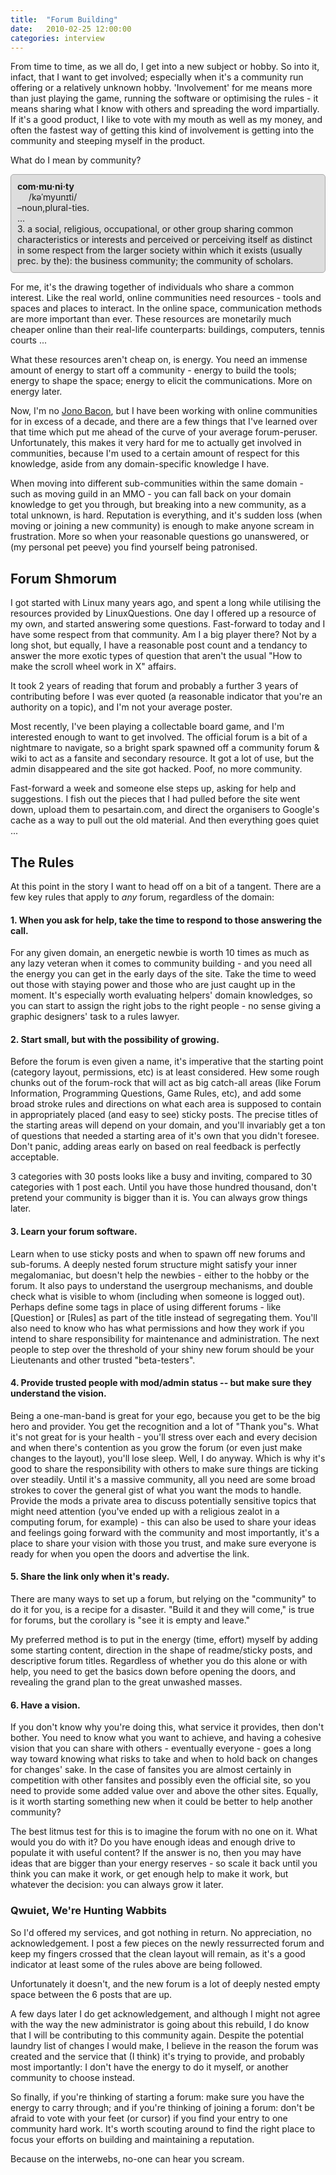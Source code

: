 ```yaml
---
title:  "Forum Building"
date:   2010-02-25 12:00:00
categories: interview
---
```


From time to time, as  we  all do, I get into a new subject or hobby. So into it, infact, that I want to get involved; especially when it's a community run offering or a relatively unknown hobby. 'Involvement' for me means more than just playing the game, running the software or optimising the rules - it means sharing what I know with others and spreading the word impartially. If it's a good product, I like to vote with my mouth as well as my money, and often the fastest way of getting this kind of involvement is getting into the community and steeping myself in the product.

What do I mean by community?

<div style="background-color: #ddd; border: 1px solid #aaa; margin: 0 0 10px; padding: 10px; border-radius: 5px;">
<span style="font-weight: bold;">com·mu·ni·ty</span><br>
   /kəˈmyunɪti/<br>
–noun,plural-ties.<br>
...<br>
 3. a social, religious, occupational, or other group sharing common characteristics or interests and perceived or perceiving itself as distinct in some respect from the larger society within which it exists (usually prec. by the): the business community; the community of scholars.
<br>
</div>

For me, it's the drawing together of individuals who share a common interest. Like the real world, online communities need resources - tools and spaces and places to interact. In the online space, communication methods are more important than ever. These resources are monetarily much cheaper online than their real-life counterparts: buildings, computers, tennis courts ...

What these resources aren't cheap on, is energy. You need an immense amount of energy to start off a community - energy to build the tools; energy to shape the space; energy to elicit the communications. More on energy later.

Now, I'm no [Jono Bacon](http://www.jonobacon.org/), but I have been working with online communities for in excess of a decade, and there are a few things that I've learned over that time which put me ahead of the curve of your average forum-peruser. Unfortunately, this makes it very hard for me to actually get involved in communities, because I'm used to a certain amount of respect for this knowledge, aside from any domain-specific knowledge I have.

When moving into different sub-communities within the same domain - such as moving guild in an MMO - you can fall back on your domain knowledge to get you through, but breaking into a new community, as a total unknown, is hard. Reputation is everything, and it's sudden loss (when moving or joining a new community) is enough to make anyone scream in frustration. More so when your reasonable questions go unanswered, or (my personal pet peeve) you find yourself being patronised.

## Forum Shmorum

I got started with Linux many years ago, and spent a long while utilising the resources provided by LinuxQuestions. One day I offered up a resource of my own, and started answering some questions. Fast-forward to today and I have some respect from that community. Am I a big player there? Not by a long shot, but equally, I have a reasonable post count and a tendancy to answer the more exotic types of question that aren't the usual "How to make the scroll wheel work in X" affairs.

It took 2 years of reading that forum and probably a further 3 years of contributing before I was ever quoted (a reasonable indicator that you're an authority on a topic), and I'm not your average poster.

Most recently, I've been playing a collectable board game, and I'm interested enough to want to get involved. The official forum is a bit of a nightmare to navigate, so a bright spark spawned off a community forum & wiki to act as a fansite and secondary resource. It got a lot of use, but the admin disappeared and the site got hacked. Poof, no more community.

Fast-forward a week and someone else steps up, asking for help and suggestions. I fish out the pieces that I had pulled before the site went down, upload them to pesartain.com, and direct the organisers to Google's cache as a way to pull out the old material. And then everything goes quiet ...

## The Rules

At this point in the story I want to head off on a bit of a tangent. There are a few key rules that apply to _any_ forum, regardless of the domain:

#### 1.  When you ask for help, take the time to respond to those answering the call.

For any given domain, an energetic newbie is worth 10 times as much as any lazy veteran when it comes to community building - and you need all the energy you can get in the early days of the site. Take the time to weed out those with staying power and those who are just caught up in the moment. It's especially worth evaluating helpers' domain knowledges, so you can start to assign the right jobs to the right people - no sense giving a graphic designers' task to a rules lawyer.

#### 2.  Start small, but with the possibility of growing.

Before the forum is even given a name, it's imperative that the starting point (category layout, permissions, etc) is at least considered. Hew some rough chunks out of the forum-rock that will act as big catch-all areas (like Forum Information, Programming Questions, Game Rules, etc), and add some broad stroke rules and directions on what each area is supposed to contain in appropriately placed (and easy to see) sticky posts. The precise titles of the starting areas will depend on your domain, and you'll invariably get a ton of questions that needed a starting area of it's own that you didn't foresee. Don't panic, adding areas early on based on real feedback is perfectly acceptable.

3 categories with 30 posts looks like a busy and inviting, compared to 30 categories with 1 post each. Until you have those hundred thousand, don't pretend your community is bigger than it is. You can always grow things later.

#### 3.  Learn your forum software.

Learn when to use sticky posts and when to spawn off new forums and sub-forums. A deeply nested forum structure might satisfy your inner megalomaniac, but doesn't help the newbies - either to the hobby or the forum. It also pays to understand the usergroup mechanisms, and double check what is visible to whom (including when someone is logged out). Perhaps define some tags in place of using different forums - like [Question] or [Rules] as part of the title instead of segregating them. You'll also need to know who has what permissions and how they work if you intend to share responsibility for maintenance and administration. The next people to step over the threshold of your shiny new forum should be your Lieutenants and other trusted "beta-testers".

#### 4.  Provide trusted people with mod/admin status -- but make sure they understand the vision.

Being a one-man-band is great for your ego, because you get to be the big hero and provider. You get the recognition and a lot of "Thank you"s. What it's not great for is your health - you'll stress over each and every decision and when there's contention as you grow the forum (or even just make changes to the layout), you'll lose sleep. Well, I do anyway. Which is why it's good to share the responsibility with others to make sure things are ticking over steadily. Until it's a massive community, all you need are some broad strokes to cover the general gist of what you want the mods to handle. Provide the mods a private area to discuss potentially sensitive topics that might need attention (you've ended up with a religious zealot in a computing forum, for example) - this can also be used to share your ideas and feelings going forward with the community and most importantly, it's a place to share your vision with those you trust, and make sure everyone is ready for when you open the doors and advertise the link.

#### 5.  Share the link only when it's ready.

There are many ways to set up a forum, but relying on the "community" to do it for you, is a recipe for a disaster. "Build it and they will come," is true for forums, but the corollary is "see it is empty and leave."

My preferred method is to put in the energy (time, effort) myself by adding some starting content, direction in the shape of readme/sticky posts, and descriptive forum titles. Regardless of whether you do this alone or with help, you need to get the basics down before opening the doors, and revealing the grand plan to the great unwashed masses.

#### 6.  Have a vision.

If you don't know why you're doing this, what service it provides, then don't bother. You need to know what you want to achieve, and having a cohesive vision that you can share with others - eventually everyone - goes a long way toward knowing what risks to take and when to hold back on changes for changes' sake. In the case of fansites you are almost certainly in competition with other fansites and possibly even the official site, so you need to provide some added value over and above the other sites. Equally, is it worth starting something new when it could be better to help another community?

The best litmus test for this is to imagine the forum with no one on it. What would you do with it? Do you have enough ideas and enough drive to populate it with useful content? If the answer is no, then you may have ideas that are bigger than your energy reserves - so scale it back until you think you can make it work, or get enough help to make it work, but whatever the decision: you can always grow it later.

### Qwuiet, We're Hunting Wabbits

So I'd offered my services, and got nothing in return. No appreciation, no acknowledgement. I post a few pieces on the newly ressurrected forum and keep my fingers crossed that the clean layout will remain, as it's a good indicator at least some of the rules above are being followed.

Unfortunately it doesn't, and the new forum is a lot of deeply nested empty space between the 6 posts that are up.

A few days later I do get acknowledgement, and although I might not agree with the way the new administrator is going about this rebuild, I do know that I will be contributing to this community again. Despite the potential laundry list of changes I would make, I believe in the reason the forum was created and the service that (I think) it's trying to provide, and probably most importantly: I don't have the energy to do it myself, or another community to choose instead.

So finally, if you're thinking of starting a forum: make sure you have the energy to carry through; and if you're thinking of joining a forum: don't be afraid to vote with your feet (or cursor) if you find your entry to one community hard work. It's worth scouting around to find the right place to focus your efforts on building and maintaining a reputation.

Because on the interwebs, no-one can hear you scream.
